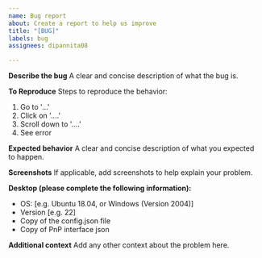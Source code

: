 ```yaml
---
name: Bug report
about: Create a report to help us improve
title: "[BUG]"
labels: bug
assignees: dipannita08

---
```


**Describe the bug**
A clear and concise description of what the bug is.

**To Reproduce**
Steps to reproduce the behavior:
1. Go to '...'
2. Click on '....'
3. Scroll down to '....'
4. See error

**Expected behavior**
A clear and concise description of what you expected to happen.

**Screenshots**
If applicable, add screenshots to help explain your problem.

**Desktop (please complete the following information):**
 - OS: [e.g. Ubuntu 18.04, or Windows (Version 2004)]
 - Version [e.g. 22]
 - Copy of the config.json file
 - Copy of PnP interface json

**Additional context**
Add any other context about the problem here.
